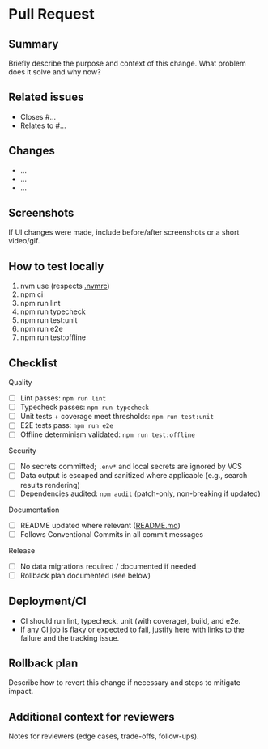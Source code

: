 # Pull Request

## Summary
Briefly describe the purpose and context of this change. What problem does it solve and why now?

## Related issues
- Closes #...
- Relates to #...

## Changes
- ...
- ...
- ...

## Screenshots
If UI changes were made, include before/after screenshots or a short video/gif.

## How to test locally
1. nvm use (respects [.nvmrc](.nvmrc))
2. npm ci
3. npm run lint
4. npm run typecheck
5. npm run test:unit
6. npm run e2e
7. npm run test:offline

## Checklist

Quality
- [ ] Lint passes: `npm run lint`
- [ ] Typecheck passes: `npm run typecheck`
- [ ] Unit tests + coverage meet thresholds: `npm run test:unit`
- [ ] E2E tests pass: `npm run e2e`
- [ ] Offline determinism validated: `npm run test:offline`

Security
- [ ] No secrets committed; `.env*` and local secrets are ignored by VCS
- [ ] Data output is escaped and sanitized where applicable (e.g., search results rendering)
- [ ] Dependencies audited: `npm audit` (patch-only, non-breaking if updated)

Documentation
- [ ] README updated where relevant ([README.md](README.md))
- [ ] Follows Conventional Commits in all commit messages

Release
- [ ] No data migrations required / documented if needed
- [ ] Rollback plan documented (see below)

## Deployment/CI
- CI should run lint, typecheck, unit (with coverage), build, and e2e.
- If any CI job is flaky or expected to fail, justify here with links to the failure and the tracking issue.

## Rollback plan
Describe how to revert this change if necessary and steps to mitigate impact.

## Additional context for reviewers
Notes for reviewers (edge cases, trade-offs, follow-ups).

<!--
Tips:
- Keep PRs focused and small when possible.
- Link to logs or CI runs when referencing behavior.
- Add GIFs/screenshots for UX-visible changes.
-->